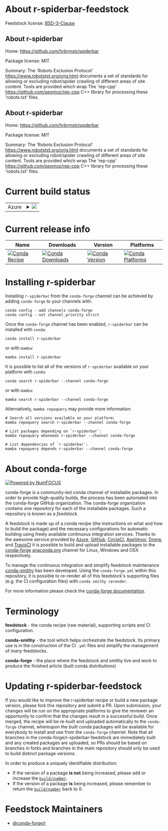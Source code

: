 About r-spiderbar-feedstock
===========================

Feedstock license: [BSD-3-Clause](https://github.com/conda-forge/r-spiderbar-feedstock/blob/main/LICENSE.txt)


About r-spiderbar
-----------------

Home: https://github.com/hrbrmstr/spiderbar

Package license: MIT

Summary: The 'Robots Exclusion Protocol' <https://www.robotstxt.org/orig.html> documents a set of standards for allowing or excluding robot/spider crawling of different areas of site content. Tools are provided which wrap The 'rep-cpp' <https://github.com/seomoz/rep-cpp> C++ library for processing these 'robots.txt' files.

About r-spiderbar
-----------------

Home: https://github.com/hrbrmstr/spiderbar

Package license: MIT

Summary: The 'Robots Exclusion Protocol' <https://www.robotstxt.org/orig.html> documents a set of standards for allowing or excluding robot/spider crawling of different areas of site content. Tools are provided which wrap The 'rep-cpp' <https://github.com/seomoz/rep-cpp> C++ library for processing these 'robots.txt' files.

Current build status
====================


<table>
    
  <tr>
    <td>Azure</td>
    <td>
      <details>
        <summary>
          <a href="https://dev.azure.com/conda-forge/feedstock-builds/_build/latest?definitionId=21328&branchName=main">
            <img src="https://dev.azure.com/conda-forge/feedstock-builds/_apis/build/status/r-spiderbar-feedstock?branchName=main">
          </a>
        </summary>
        <table>
          <thead><tr><th>Variant</th><th>Status</th></tr></thead>
          <tbody><tr>
              <td>linux_64_r_base4.3</td>
              <td>
                <a href="https://dev.azure.com/conda-forge/feedstock-builds/_build/latest?definitionId=21328&branchName=main">
                  <img src="https://dev.azure.com/conda-forge/feedstock-builds/_apis/build/status/r-spiderbar-feedstock?branchName=main&jobName=linux&configuration=linux%20linux_64_r_base4.3" alt="variant">
                </a>
              </td>
            </tr><tr>
              <td>linux_64_r_base4.4</td>
              <td>
                <a href="https://dev.azure.com/conda-forge/feedstock-builds/_build/latest?definitionId=21328&branchName=main">
                  <img src="https://dev.azure.com/conda-forge/feedstock-builds/_apis/build/status/r-spiderbar-feedstock?branchName=main&jobName=linux&configuration=linux%20linux_64_r_base4.4" alt="variant">
                </a>
              </td>
            </tr><tr>
              <td>osx_64_r_base4.3</td>
              <td>
                <a href="https://dev.azure.com/conda-forge/feedstock-builds/_build/latest?definitionId=21328&branchName=main">
                  <img src="https://dev.azure.com/conda-forge/feedstock-builds/_apis/build/status/r-spiderbar-feedstock?branchName=main&jobName=osx&configuration=osx%20osx_64_r_base4.3" alt="variant">
                </a>
              </td>
            </tr><tr>
              <td>osx_64_r_base4.4</td>
              <td>
                <a href="https://dev.azure.com/conda-forge/feedstock-builds/_build/latest?definitionId=21328&branchName=main">
                  <img src="https://dev.azure.com/conda-forge/feedstock-builds/_apis/build/status/r-spiderbar-feedstock?branchName=main&jobName=osx&configuration=osx%20osx_64_r_base4.4" alt="variant">
                </a>
              </td>
            </tr><tr>
              <td>win_64_r_base4.3</td>
              <td>
                <a href="https://dev.azure.com/conda-forge/feedstock-builds/_build/latest?definitionId=21328&branchName=main">
                  <img src="https://dev.azure.com/conda-forge/feedstock-builds/_apis/build/status/r-spiderbar-feedstock?branchName=main&jobName=win&configuration=win%20win_64_r_base4.3" alt="variant">
                </a>
              </td>
            </tr><tr>
              <td>win_64_r_base4.4</td>
              <td>
                <a href="https://dev.azure.com/conda-forge/feedstock-builds/_build/latest?definitionId=21328&branchName=main">
                  <img src="https://dev.azure.com/conda-forge/feedstock-builds/_apis/build/status/r-spiderbar-feedstock?branchName=main&jobName=win&configuration=win%20win_64_r_base4.4" alt="variant">
                </a>
              </td>
            </tr>
          </tbody>
        </table>
      </details>
    </td>
  </tr>
</table>

Current release info
====================

| Name | Downloads | Version | Platforms |
| --- | --- | --- | --- |
| [![Conda Recipe](https://img.shields.io/badge/recipe-r--spiderbar-green.svg)](https://anaconda.org/conda-forge/r-spiderbar) | [![Conda Downloads](https://img.shields.io/conda/dn/conda-forge/r-spiderbar.svg)](https://anaconda.org/conda-forge/r-spiderbar) | [![Conda Version](https://img.shields.io/conda/vn/conda-forge/r-spiderbar.svg)](https://anaconda.org/conda-forge/r-spiderbar) | [![Conda Platforms](https://img.shields.io/conda/pn/conda-forge/r-spiderbar.svg)](https://anaconda.org/conda-forge/r-spiderbar) |

Installing r-spiderbar
======================

Installing `r-spiderbar` from the `conda-forge` channel can be achieved by adding `conda-forge` to your channels with:

```
conda config --add channels conda-forge
conda config --set channel_priority strict
```

Once the `conda-forge` channel has been enabled, `r-spiderbar` can be installed with `conda`:

```
conda install r-spiderbar
```

or with `mamba`:

```
mamba install r-spiderbar
```

It is possible to list all of the versions of `r-spiderbar` available on your platform with `conda`:

```
conda search r-spiderbar --channel conda-forge
```

or with `mamba`:

```
mamba search r-spiderbar --channel conda-forge
```

Alternatively, `mamba repoquery` may provide more information:

```
# Search all versions available on your platform:
mamba repoquery search r-spiderbar --channel conda-forge

# List packages depending on `r-spiderbar`:
mamba repoquery whoneeds r-spiderbar --channel conda-forge

# List dependencies of `r-spiderbar`:
mamba repoquery depends r-spiderbar --channel conda-forge
```


About conda-forge
=================

[![Powered by
NumFOCUS](https://img.shields.io/badge/powered%20by-NumFOCUS-orange.svg?style=flat&colorA=E1523D&colorB=007D8A)](https://numfocus.org)

conda-forge is a community-led conda channel of installable packages.
In order to provide high-quality builds, the process has been automated into the
conda-forge GitHub organization. The conda-forge organization contains one repository
for each of the installable packages. Such a repository is known as a *feedstock*.

A feedstock is made up of a conda recipe (the instructions on what and how to build
the package) and the necessary configurations for automatic building using freely
available continuous integration services. Thanks to the awesome service provided by
[Azure](https://azure.microsoft.com/en-us/services/devops/), [GitHub](https://github.com/),
[CircleCI](https://circleci.com/), [AppVeyor](https://www.appveyor.com/),
[Drone](https://cloud.drone.io/welcome), and [TravisCI](https://travis-ci.com/)
it is possible to build and upload installable packages to the
[conda-forge](https://anaconda.org/conda-forge) [anaconda.org](https://anaconda.org/)
channel for Linux, Windows and OSX respectively.

To manage the continuous integration and simplify feedstock maintenance
[conda-smithy](https://github.com/conda-forge/conda-smithy) has been developed.
Using the ``conda-forge.yml`` within this repository, it is possible to re-render all of
this feedstock's supporting files (e.g. the CI configuration files) with ``conda smithy rerender``.

For more information please check the [conda-forge documentation](https://conda-forge.org/docs/).

Terminology
===========

**feedstock** - the conda recipe (raw material), supporting scripts and CI configuration.

**conda-smithy** - the tool which helps orchestrate the feedstock.
                   Its primary use is in the construction of the CI ``.yml`` files
                   and simplify the management of *many* feedstocks.

**conda-forge** - the place where the feedstock and smithy live and work to
                  produce the finished article (built conda distributions)


Updating r-spiderbar-feedstock
==============================

If you would like to improve the r-spiderbar recipe or build a new
package version, please fork this repository and submit a PR. Upon submission,
your changes will be run on the appropriate platforms to give the reviewer an
opportunity to confirm that the changes result in a successful build. Once
merged, the recipe will be re-built and uploaded automatically to the
`conda-forge` channel, whereupon the built conda packages will be available for
everybody to install and use from the `conda-forge` channel.
Note that all branches in the conda-forge/r-spiderbar-feedstock are
immediately built and any created packages are uploaded, so PRs should be based
on branches in forks and branches in the main repository should only be used to
build distinct package versions.

In order to produce a uniquely identifiable distribution:
 * If the version of a package **is not** being increased, please add or increase
   the [``build/number``](https://docs.conda.io/projects/conda-build/en/latest/resources/define-metadata.html#build-number-and-string).
 * If the version of a package **is** being increased, please remember to return
   the [``build/number``](https://docs.conda.io/projects/conda-build/en/latest/resources/define-metadata.html#build-number-and-string)
   back to 0.

Feedstock Maintainers
=====================

* [@conda-forge/r](https://github.com/orgs/conda-forge/teams/r/)

